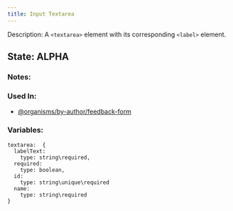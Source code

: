 ```yaml
---
title: Input Textarea
---
```

Description: A `<textarea>`  element with its corresponding `<label>` element.

## State: ALPHA

### Notes:


### Used In:
- [@organisms/by-author/feedback-form](/?p=organisms-feedback-form)

### Variables:
~~~
textarea:  {
  labelText:
    type: string\required,
  required: 
    type: boolean,
  id: 
    type: string\unique\required
  name: 
    type: string\required
}
~~~

